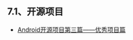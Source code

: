 ## 7.1、开源项目
- [Android开源项目第三篇——优秀项目篇](http://www.trinea.cn/android/android-open-source-projects-excellent-project/)

